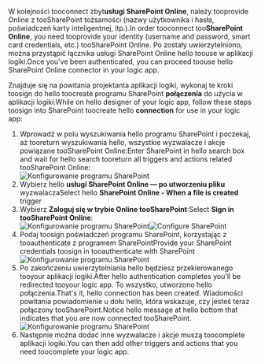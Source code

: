 

<span data-ttu-id="b1200-101">W kolejności tooconnect zbyt**usługi SharePoint Online**, należy tooprovide Online z tooSharePoint tożsamości (nazwy użytkownika i hasła, poświadczeń karty inteligentnej, itp.).</span><span class="sxs-lookup"><span data-stu-id="b1200-101">In order tooconnect too**SharePoint Online**, you need tooprovide your identity (username and password, smart card credentials, etc.) tooSharePoint Online.</span></span> <span data-ttu-id="b1200-102">Po zostały uwierzytelniono, można przystąpić łącznika usługi SharePoint Online hello toouse w aplikacji logiki.</span><span class="sxs-lookup"><span data-stu-id="b1200-102">Once you've been authenticated, you can proceed toouse hello SharePoint Online connector  in your logic app.</span></span> 

<span data-ttu-id="b1200-103">Znajduje się na powitania projektanta aplikacji logiki, wykonaj te kroki toosign do hello toocreate programu SharePoint **połączenia** do użycia w aplikacji logiki:</span><span class="sxs-lookup"><span data-stu-id="b1200-103">While on hello designer of your logic app, follow these steps toosign into SharePoint toocreate hello **connection** for use in your logic app:</span></span>

1. <span data-ttu-id="b1200-104">Wprowadź w polu wyszukiwania hello programu SharePoint i poczekaj, aż tooreturn wyszukiwania hello, wszystkie wyzwalacze i akcje powiązane tooSharePoint Online:</span><span class="sxs-lookup"><span data-stu-id="b1200-104">Enter SharePoint in hello search box and wait for hello search tooreturn all triggers and actions related tooSharePoint Online:</span></span>   
   ![Konfigurowanie programu SharePoint][1]  
2. <span data-ttu-id="b1200-106">Wybierz hello **usługi SharePoint Online — po utworzeniu pliku** wyzwalacza</span><span class="sxs-lookup"><span data-stu-id="b1200-106">Select hello **SharePoint Online - When a file is created** trigger</span></span>  
3. <span data-ttu-id="b1200-107">Wybierz **Zaloguj się w trybie Online tooSharePoint**:</span><span class="sxs-lookup"><span data-stu-id="b1200-107">Select **Sign in tooSharePoint Online**:</span></span>   
   <span data-ttu-id="b1200-108">![Konfigurowanie programu SharePoint][2]</span><span class="sxs-lookup"><span data-stu-id="b1200-108">![Configure SharePoint][2]</span></span>    
4. <span data-ttu-id="b1200-109">Podaj toosign poświadczeń programu SharePoint, korzystając z tooauthenticate z programem SharePoint</span><span class="sxs-lookup"><span data-stu-id="b1200-109">Provide your SharePoint credentials toosign in tooauthenticate with SharePoint</span></span>   
   ![Konfigurowanie programu SharePoint][3]     
5. <span data-ttu-id="b1200-111">Po zakończeniu uwierzytelniania hello będziesz przekierowanego tooyour aplikacji logiki.</span><span class="sxs-lookup"><span data-stu-id="b1200-111">After hello authentication completes you'll be redirected tooyour logic app.</span></span> <span data-ttu-id="b1200-112">To wszystko, utworzono hello połączenia.</span><span class="sxs-lookup"><span data-stu-id="b1200-112">That's it, hello connection has been created.</span></span> <span data-ttu-id="b1200-113">Wiadomości powitania powiadomienie u dołu hello, która wskazuje, czy jesteś teraz połączony tooSharePoint.</span><span class="sxs-lookup"><span data-stu-id="b1200-113">Notice hello message at hello bottom that indicates that you are now connected tooSharePoint.</span></span>  
   ![Konfigurowanie programu SharePoint][4]  
6. <span data-ttu-id="b1200-115">Następnie można dodać inne wyzwalacze i akcje muszą toocomplete aplikacji logiki.</span><span class="sxs-lookup"><span data-stu-id="b1200-115">You can then add other triggers and actions that you need toocomplete your logic app.</span></span>   

[1]: ./media/connectors-create-api-sharepointonline/connectionconfig1.png
[2]: ./media/connectors-create-api-sharepointonline/connectionconfig2.png 
[3]: ./media/connectors-create-api-sharepointonline/connectionconfig3.png
[4]: ./media/connectors-create-api-sharepointonline/connectionconfig4.png
[5]: ./media/connectors-create-api-sharepointonline/connectionconfig5.png
